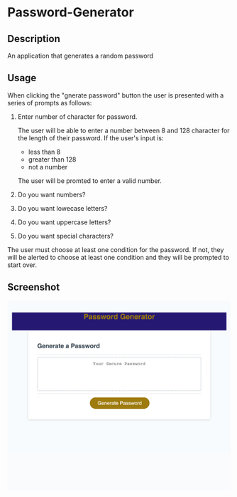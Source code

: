 # Password-Generator

## Description
An application that generates a random password

## Usage
When clicking the "gnerate password" button the user is presented with a series of prompts as follows:
 1. Enter number of character for password.
 
    The user will be able to enter a number between 8 and 128 character for the length of their password. If the user's input is:
    * less than 8
    * greater than 128
    * not a number

    The user will be promted to enter a valid number.
2. Do you want numbers?
3. Do you want lowecase letters?
4. Do you want uppercase letters?
5. Do you want special characters?

The user must choose at least one condition for the password. If not, they will be alerted to choose at least one condition and they will be prompted to start over.

## Screenshot

![Screenshot](./assets/images/127.0.0.1_5501_index.html.png)

